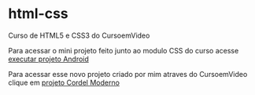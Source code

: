 # html-css
 Curso de HTML5 e CSS3 do CursoemVideo

Para acessar o mini projeto feito junto ao modulo CSS do curso acesse <a href="https://danielfreitas97.github.io/projeto-android/" target="_blank"> executar projeto Android <a>

Para acessar esse novo projeto criado por mim atraves do CursoemVideo clique em <a href="https://danielfreitas97.github.io/projeto-cordel/" target="_blank">projeto Cordel Moderno<a>